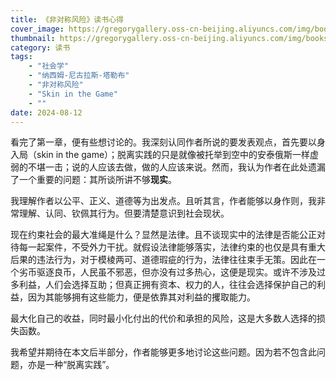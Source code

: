 ```yaml
---
title: 《非对称风险》读书心得
cover_image: https://gregorygallery.oss-cn-beijing.aliyuncs.com/img/books.jpeg
thumbnail: https://gregorygallery.oss-cn-beijing.aliyuncs.com/img/books.jpeg
category: 读书
tags: 
    - "社会学"
    - "纳西姆-尼古拉斯-塔勒布"
    - "非对称风险"
    - "Skin in the Game"
    - ""
date: 2024-08-12
---
```


看完了第一章，便有些想讨论的。我深刻认同作者所说的要发表观点，首先要以身入局（skin in the game）；脱离实践的只是就像被托举到空中的安泰俄斯一样虚弱的不堪一击；说的人应该去做，做的人应该来说。然而，我认为作者在此处遗漏了一个重要的问题：其所谈所讲不够**现实**。

我理解作者以公平、正义、道德等为出发点。且听其言，作者能够以身作则，我非常理解、认同、钦佩其行为。但要清楚意识到社会现状。

现在约束社会的最大准绳是什么？显然是法律。且不谈现实中的法律是否能公正对待每一起案件，不受外力干扰。就假设法律能够落实，法律约束的也仅是具有重大后果的违法行为，对于模棱两可、道德瑕疵的行为，法律往往束手无策。因此在一个劣币驱逐良币，人民虽不邪恶，但亦没有过多热心，这便是现实。或许不涉及过多利益，人们会选择互助；但真正拥有资本、权力的人，往往会选择保护自己的利益，因为其能够拥有这些能力，便是依靠其对利益的攫取能力。

最大化自己的收益，同时最小化付出的代价和承担的风险，这是大多数人选择的损失函数。

我希望并期待在本文后半部分，作者能够更多地讨论这些问题。因为若不包含此问题，亦是一种“脱离实践”。